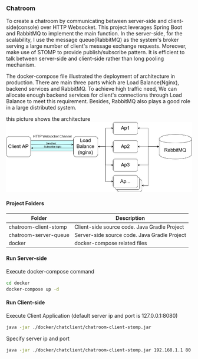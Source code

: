 ### Chatroom

To create a chatroom by communicating between server-side and client-side(console) over HTTP Websocket. This project leverages Spring Boot and RabbitMQ to implement the main function. In the server-side, for the scalability, I use the message queue(RabbitMQ) as the system's broker serving a large number of client's message exchange requests. Moreover, make use of STOMP to provide publish/subscribe pattern. It is efficient to talk between server-side and client-side rather than long pooling mechanism.

The docker-compose file illustrated the deployment of architecture in production. There are main three parts which are Load Balance(Nginx), backend services and RabbitMQ. To achieve high traffic need, We can allocate enough backend services for client's connections through Load Balance to meet this requirement. Besides, RabbitMQ also plays a good role in a large distributed system.

this picture shows the architecture 
<img src="./pic/architecture.png" width="700px">


#### Project Folders
| Folder  |  Description  |
| ------------ | ------------ |
|  chatroom-client-stomp | Client-side source code. Java Gradle Project  |
|  chatroom-server-queue | Server-side source code. Java Gradle Project |
| docker |  docker-compose related files |

#### Run Server-side
Execute docker-compose command
```bash
cd docker
docker-compose up -d
```

#### Run Client-side
Execute Client Application (default server ip and port is 127.0.0.1:8080)
```bash
java -jar ./docker/chatclient/chatroom-client-stomp.jar
```
Specify server ip and port
```bash
java -jar ./docker/chatclient/chatroom-client-stomp.jar 192.168.1.1 80
```

